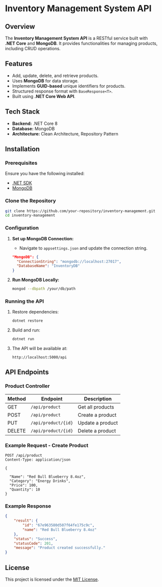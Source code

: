 # Inventory Management System API

## Overview
The **Inventory Management System API** is a RESTful service built with **.NET Core** and **MongoDB**. It provides functionalities for managing products, including CRUD operations.

## Features
- Add, update, delete, and retrieve products.
- Uses **MongoDB** for data storage.
- Implements **GUID-based** unique identifiers for products.
- Structured response format with `BaseResponse<T>`.
- Built using **.NET Core Web API**.

## Tech Stack
- **Backend:** .NET Core 8
- **Database:** MongoDB
- **Architecture:** Clean Architecture, Repository Pattern

## Installation
### Prerequisites
Ensure you have the following installed:
- [.NET SDK](https://dotnet.microsoft.com/download)
- [MongoDB](https://www.mongodb.com/try/download/community)

### Clone the Repository
```sh
git clone https://github.com/your-repository/inventory-management.git
cd inventory-management
```

### Configuration
1. **Set up MongoDB Connection:**
   - Navigate to `appsettings.json` and update the connection string.
   ```json
   "MongoDB": {
     "ConnectionString": "mongodb://localhost:27017",
     "DatabaseName": "InventoryDB"
   }
   ```

2. **Run MongoDB Locally:**
   ```sh
   mongod --dbpath /your/db/path
   ```

### Running the API
1. Restore dependencies:
   ```sh
   dotnet restore
   ```
2. Build and run:
   ```sh
   dotnet run
   ```
3. The API will be available at:
   ```
   http://localhost:5000/api
   ```

## API Endpoints
### Product Controller
| Method | Endpoint          | Description         |
|--------|------------------|---------------------|
| GET    | `/api/product`   | Get all products   |
| POST   | `/api/product`   | Create a product   |
| PUT    | `/api/product/{id}` | Update a product |
| DELETE | `/api/product/{id}` | Delete a product |

### Example Request - Create Product
```http
POST /api/product
Content-Type: application/json

{
 
  "Name": "Red Bull Blueberry 8.4oz",
  "Category": "Energy Drinks",
  "Price": 100,
  "Quantity": 10
}
```

### Example Response
```json
{
    "result": {
        "id": "67e963580d507f64fe175c9c",
        "name": "Red Bull Blueberry 8.4oz"
    },
    "status": "Success",
    "statusCode": 201,
    "message": "Product created successfully."
}
```

## License
This project is licensed under the [MIT License](LICENSE).

